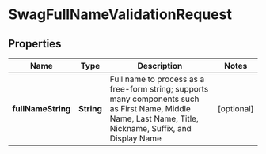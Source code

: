 
# SwagFullNameValidationRequest

## Properties
Name | Type | Description | Notes
------------ | ------------- | ------------- | -------------
**fullNameString** | **String** | Full name to process as a free-form string; supports many components such as First Name, Middle Name, Last Name, Title, Nickname, Suffix, and Display Name |  [optional]




